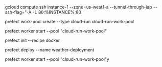 gcloud compute ssh instance-1 --zone=us-west1-a --tunnel-through-iap --ssh-flag="-A -L 80:%INSTANCE%:80


prefect work-pool create --type cloud-run cloud-run-work-pool

prefect worker start --pool "cloud-run-work-pool" 

prefect init --recipe docker

prefect deploy --name weather-deployment

prefect worker start --pool "cloud-run-work-pool"y

